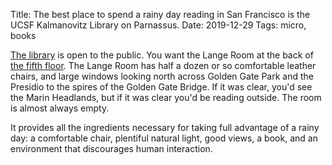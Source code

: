 Title: The best place to spend a rainy day reading in San Francisco is the UCSF Kalmanovitz Library on Parnassus.
Date: 2019-12-29
Tags: micro, books

[The library](https://www.library.ucsf.edu/about/parnassus/) is open to the public. You want the Lange Room at the back of [the fifth floor](https://www.library.ucsf.edu/about/parnassus/floor-plans/5th-floor/). The Lange Room has half a dozen or so comfortable leather chairs, and large windows looking north across Golden Gate Park and the Presidio to the spires of the Golden Gate Bridge. If it was clear, you'd see the Marin Headlands, but if it was clear you'd be reading outside. The room is almost always empty.

It provides all the ingredients necessary for taking full advantage of a rainy day: a comfortable chair, plentiful natural light, good views, a book, and an environment that discourages human interaction.
